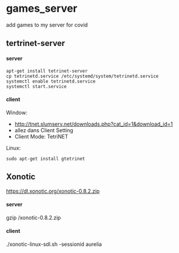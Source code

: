 # games_server
add games to my server for covid


## tertrinet-server

#### server
```
apt-get install tetrinet-server
cp tetrinetd.service /etc/systemd/system/tetrinetd.service
systemctl enable tetrinetd.service
systemctl start.service

```
#### client
Window:

* http://tnet.slumserv.net/downloads.php?cat_id=1&download_id=1 
* allez dans Client Setting
* Client Mode: TetriNET

Linux:
```
sudo apt-get install gtetrinet
```

## Xonotic

https://dl.xonotic.org/xonotic-0.8.2.zip

#### server
gzip /xonotic-0.8.2.zip

#### client
./xonotic-linux-sdl.sh -sessionid aurelia
